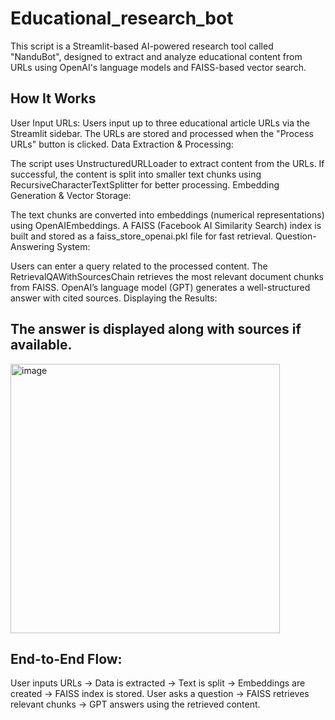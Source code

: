 # Educational_research_bot

This script is a Streamlit-based AI-powered research tool called "NanduBot", designed to extract and analyze educational content from URLs using OpenAI's language models and FAISS-based vector search.




How It Works
------------
User Input URLs:
Users input up to three educational article URLs via the Streamlit sidebar.
The URLs are stored and processed when the "Process URLs" button is clicked.
Data Extraction & Processing:

The script uses UnstructuredURLLoader to extract content from the URLs.
If successful, the content is split into smaller text chunks using RecursiveCharacterTextSplitter for better processing.
Embedding Generation & Vector Storage:

The text chunks are converted into embeddings (numerical representations) using OpenAIEmbeddings.
A FAISS (Facebook AI Similarity Search) index is built and stored as a faiss_store_openai.pkl file for fast retrieval.
Question-Answering System:

Users can enter a query related to the processed content.
The RetrievalQAWithSourcesChain retrieves the most relevant document chunks from FAISS.
OpenAI’s language model (GPT) generates a well-structured answer with cited sources.
Displaying the Results:

The answer is displayed along with sources if available.
---------------------------------------------------------------------------------
<img width="431" alt="image" src="https://github.com/user-attachments/assets/2ef239c3-f56e-4e54-a755-208b8e42643c" />


End-to-End Flow:
----------------
User inputs URLs → Data is extracted → Text is split → Embeddings are created → FAISS index is stored.
User asks a question → FAISS retrieves relevant chunks → GPT answers using the retrieved content.
